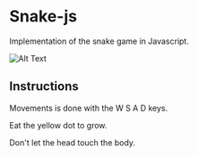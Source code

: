 # Snake-js

Implementation of the snake game in Javascript.

![Alt Text](https://media.giphy.com/media/dMQGVENt3zGGKYVkEb/giphy.gif)

## Instructions

Movements is done with the W S A D keys.

Eat the yellow dot to grow.

Don't let the head touch the body.